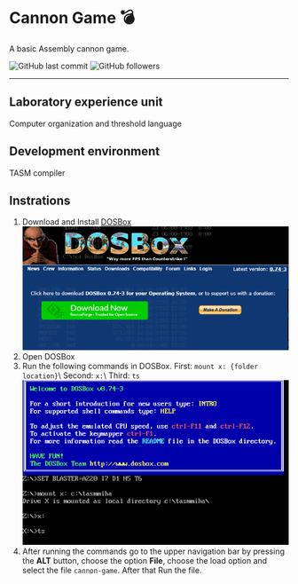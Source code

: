 # Cannon Game 💣

A basic Assembly cannon game.

![GitHub last commit](https://img.shields.io/github/last-commit/Miga-Yag/cannon-game) ![GitHub followers](https://img.shields.io/github/followers/Miga-Yag?style=social)
***
## Laboratory experience unit
Computer organization and threshold language

## Development environment
TASM compiler

## Instrations
1. Download and Install [DOSBox](https://www.dosbox.com/download.php?main=1)\
 ![DOSBox Download](/assets/DOSBox.png)
2. Open DOSBox
3. Run the following commands in DOSBox. 
 First: `mount x: {folder location}`\ Second: `x:`\ Third: `ts`\
 ![Example](/assets/example1.png)
4. After running the commands go to the upper navigation bar by pressing the **ALT** button, choose the option **File**, choose the load option and select the file `cannon-game`. After that Run the file.
